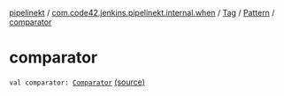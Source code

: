 [pipelinekt](../../../index.md) / [com.code42.jenkins.pipelinekt.internal.when](../../index.md) / [Tag](../index.md) / [Pattern](index.md) / [comparator](./comparator.md)

# comparator

`val comparator: `[`Comparator`](../../../com.code42.jenkins.pipelinekt.core/-comparator/index.md) [(source)](https://github.com/code42/pipelinekt/tree/master/internal/src/main/kotlin/com/code42/jenkins/pipelinekt/internal/when/Tag.kt#L15)